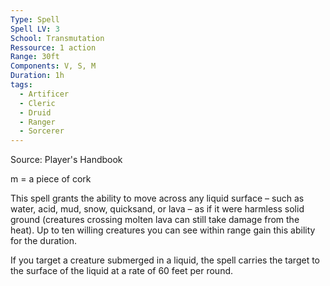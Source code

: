 ```yaml
---
Type: Spell
Spell LV: 3
School: Transmutation
Ressource: 1 action
Range: 30ft
Components: V, S, M
Duration: 1h
tags:
  - Artificer
  - Cleric
  - Druid
  - Ranger
  - Sorcerer
---
```

Source: Player's Handbook

m = a piece of cork

This spell grants the ability to move across any liquid surface – such as water, acid, mud, snow, quicksand, or lava – as if it were harmless solid ground (creatures crossing molten lava can still take damage from the heat). Up to ten willing creatures you can see within range gain this ability for the duration.

If you target a creature submerged in a liquid, the spell carries the target to the surface of the liquid at a rate of 60 feet per round.